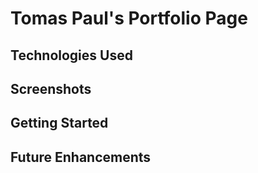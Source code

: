 # Tomas Paul's Portfolio Page

## Technologies Used

## Screenshots

## Getting Started

## Future Enhancements
